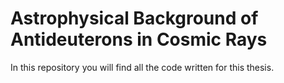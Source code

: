 # Astrophysical Background of Antideuterons in Cosmic Rays
In this repository you will find all the code written for this thesis.
